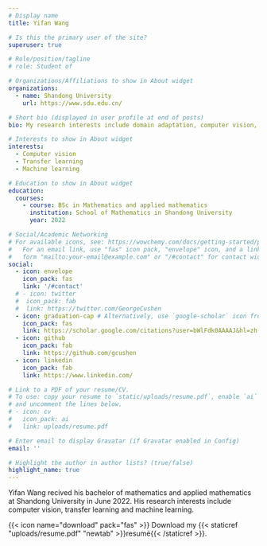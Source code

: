 ```yaml
---
# Display name
title: Yifan Wang

# Is this the primary user of the site?
superuser: true

# Role/position/tagline
# role: Student of 

# Organizations/Affiliations to show in About widget
organizations:
  - name: Shandong University
    url: https://www.sdu.edu.cn/

# Short bio (displayed in user profile at end of posts)
bio: My research interests include domain adaptation, computer vision, transfer learning and machine learning

# Interests to show in About widget
interests:
  - Computer vision
  - Transfer learning
  - Machine learning

# Education to show in About widget
education:
  courses:
    - course: BSc in Mathematics and applied mathematics
      institution: School of Mathematics in Shandong University
      year: 2022

# Social/Academic Networking
# For available icons, see: https://wowchemy.com/docs/getting-started/page-builder/#icons
#   For an email link, use "fas" icon pack, "envelope" icon, and a link in the
#   form "mailto:your-email@example.com" or "/#contact" for contact widget.
social:
  - icon: envelope
    icon_pack: fas
    link: '/#contact'
  # - icon: twitter
  #  icon_pack: fab
  #  link: https://twitter.com/GeorgeCushen
  - icon: graduation-cap # Alternatively, use `google-scholar` icon from `ai` icon pack
    icon_pack: fas
    link: https://scholar.google.com/citations?user=bWlFdk0AAAAJ&hl=zh-CN
  - icon: github
    icon_pack: fab
    link: https://github.com/gcushen
  - icon: linkedin
    icon_pack: fab
    link: https://www.linkedin.com/

# Link to a PDF of your resume/CV.
# To use: copy your resume to `static/uploads/resume.pdf`, enable `ai` icons in `params.toml`,
# and uncomment the lines below.
# - icon: cv
#   icon_pack: ai
#   link: uploads/resume.pdf

# Enter email to display Gravatar (if Gravatar enabled in Config)
email: ''

# Highlight the author in author lists? (true/false)
highlight_name: true
---
```

 
Yifan Wang recived his bachelor of mathematics and applied mathematics at Shandong University in June 2022.  His research interests include computer vision, transfer learning and machine learning.

{{< icon name="download" pack="fas" >}} Download my {{< staticref "uploads/resume.pdf" "newtab" >}}resumé{{< /staticref >}}.
